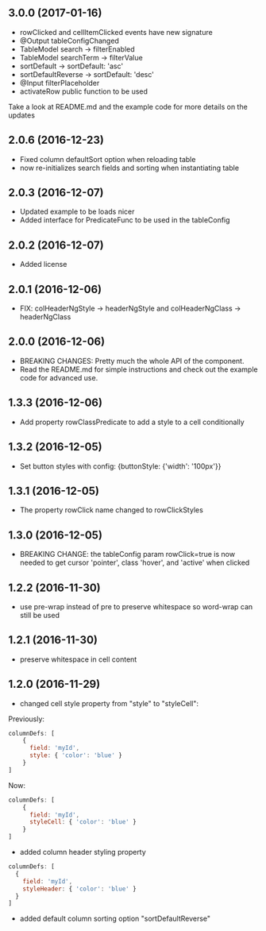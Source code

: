 ## 3.0.0 (2017-01-16)

* rowClicked and cellItemClicked events have new signature
* @Output tableConfigChanged
* TableModel search -> filterEnabled
* TableModel searchTerm -> filterValue
* sortDefault -> sortDefault: 'asc'
* sortDefaultReverse -> sortDefault: 'desc'
* @Input filterPlaceholder
* activateRow public function to be used

Take a look at README.md and the example code for more details on the updates

## 2.0.6 (2016-12-23)

* Fixed column defaultSort option when reloading table
* now re-initializes search fields and sorting when instantiating table

## 2.0.3 (2016-12-07)

* Updated example to be loads nicer
* Added interface for PredicateFunc to be used in the tableConfig

## 2.0.2 (2016-12-07)

* Added license

## 2.0.1 (2016-12-06)

* FIX: colHeaderNgStyle -> headerNgStyle and colHeaderNgClass -> headerNgClass

## 2.0.0 (2016-12-06)

* BREAKING CHANGES: Pretty much the whole API of the component.
* Read the README.md for simple instructions and check out the example code for advanced use.

## 1.3.3 (2016-12-06)

* Add property rowClassPredicate to add a style to a cell conditionally

## 1.3.2 (2016-12-05)

* Set button styles with config: {buttonStyle: {'width': '100px'}}

## 1.3.1 (2016-12-05)

* The property rowClick name changed to rowClickStyles

## 1.3.0 (2016-12-05)

* BREAKING CHANGE: the tableConfig param rowClick=true is now needed to get cursor 'pointer', class 'hover', and 'active' when clicked

## 1.2.2 (2016-11-30)

* use pre-wrap instead of pre to preserve whitespace so word-wrap can still be used

## 1.2.1 (2016-11-30)

* preserve whitespace in cell content

## 1.2.0 (2016-11-29)

* changed cell style property from "style" to "styleCell":

Previously:
```javascript
columnDefs: [
    {
      field: 'myId',
      style: { 'color': 'blue' }
    }
]
```

Now:
```javascript
columnDefs: [
    {
      field: 'myId',
      styleCell: { 'color': 'blue' }
    }
]
```

* added column header styling property

```javascript
columnDefs: [
  {
    field: 'myId',
    styleHeader: { 'color': 'blue' }
  }
]
```

* added default column sorting option "sortDefaultReverse"